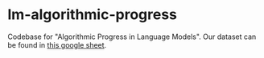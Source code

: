 # lm-algorithmic-progress
Codebase for "Algorithmic Progress in Language Models". 
Our dataset can be found in [this google sheet](https://docs.google.com/spreadsheets/d/11m8O_mU0cUkOB_5wluPne4PNsuvsKNbbVAzbYNy-NXY/edit#gid=91564213).
